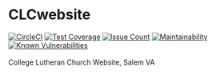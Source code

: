 # CLCwebsite
[![CircleCI](https://circleci.com/gh/WebJamApps/CLCwebsite.svg?style=svg)](https://circleci.com/gh/WebJamApps/CLCwebsite)
[![Test Coverage](https://api.codeclimate.com/v1/badges/37cf823475ebe9f334ef/test_coverage)](https://codeclimate.com/github/WebJamApps/CLCwebsite/test_coverage)
[![Issue Count](https://codeclimate.com/github/WebJamApps/CLCwebsite/badges/issue_count.svg)](https://codeclimate.com/github/WebJamApps/CLCwebsite/issues)
[![Maintainability](https://api.codeclimate.com/v1/badges/37cf823475ebe9f334ef/maintainability)](https://codeclimate.com/github/WebJamApps/CLCwebsite/maintainability)
[![Known Vulnerabilities](https://snyk.io/test/github/webjamapps/combined-front/badge.svg)](https://snyk.io/test/github/webjamapps/combined-front)
<br><br>
College Lutheran Church Website, Salem VA
